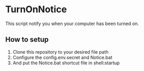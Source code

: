 # TurnOnNotice
This script notify you when your computer has been turned on.

## How to setup

1. Clone this repository to your desired file path
2. Configure the config.env.secret and Notice.bat
3. And put the Notice.bat shortcut file in shell:startup
